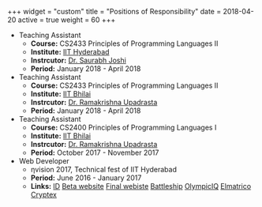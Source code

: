 +++
widget = "custom"
title = "Positions of Responsibility"
date = 2018-04-20
active = true
weight = 60
+++

* Teaching Assistant
  * **Course:** CS2433 Principles of Programming Languages II
  * **Institute:** [IIT Hyderabad](https://iith.ac.in)
  * **Instrcutor:** [Dr. Saurabh Joshi](https://www.iith.ac.in/~sbjoshi/)
  * **Period:** January 2018 - April 2018
* Teaching Assistant
  * **Course:** CS2433 Principles of Programming Languages II
  * **Institute:** [IIT Bhilai](https://iitbhilai.ac.in)
  * **Instrcutor:** [Dr. Ramakrishna Upadrasta](https://www.iith.ac.in/~ramakrishna/)
  * **Period:** January 2018 - April 2018
* Teaching Assistant
  * **Course:** CS2400 Principles of Programming Languages I
  * **Institute:** [IIT Bhilai](https://iitbhilai.ac.in)
  * **Instrcutor:** [Dr. Ramakrishna Upadrasta](https://www.iith.ac.in/~ramakrishna/)
  * **Period:** October 2017 - November 2017
* Web Developer
  * &eta;vision 2017, Technical fest of IIT Hyderabad
  * **Period:** June 2016 - January 2017
  * **Links:**
    [ID](https://github.com/nvision-2017/id)
    [Beta website](https://github.com/nvision-2017/Beta)
    [Final webiste](https://github.com/nvision-2017/Final)
    [Battleship](https://github.com/nvision-2017/Battleship)
    [OlympicIQ](https://github.com/nvision-2017/OlympicIQ)
    [Elmatrico](https://github.com/nvision-2017/elmatrico)
    [Cryptex](https://github.com/nvision-2017/cryptex)

